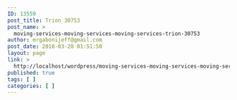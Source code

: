 ```yaml
---
ID: 13559
post_title: Trion 30753
post_name: >
  moving-services-moving-services-moving-services-trion-30753
author: mrgabonijeff@gmail.com
post_date: 2018-03-28 01:51:50
layout: page
link: >
  http://localhost/wordpress/moving-services-moving-services-moving-services-trion-30753/
published: true
tags: [ ]
categories: [ ]
---
```


